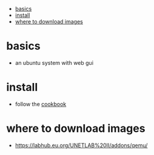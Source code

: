 - [basics](#basics)
- [install](#install)
- [where to download images](#where-to-download-images)

# basics

* an ubuntu system with web gui

# install

* follow the [cookbook](https://www.eve-ng.net/index.php/documentation/community-cookbook/)

# where to download images

* https://labhub.eu.org/UNETLAB%20II/addons/qemu/
